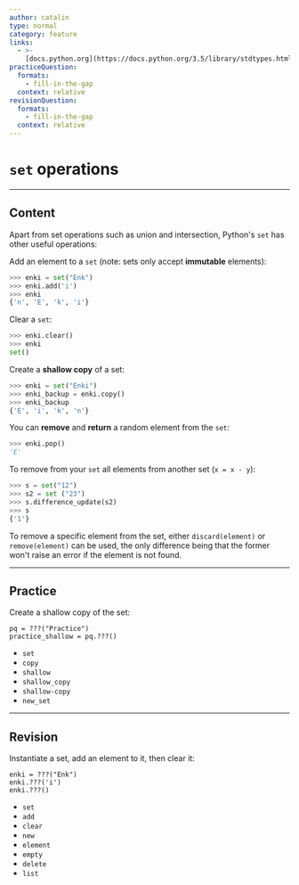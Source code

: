 ```yaml
---
author: catalin
type: normal
category: feature
links:
  - >-
    [docs.python.org](https://docs.python.org/3.5/library/stdtypes.html#set-types-set-frozenset){website}
practiceQuestion:
  formats:
    - fill-in-the-gap
  context: relative
revisionQuestion:
  formats:
    - fill-in-the-gap
  context: relative
---
```


# `set` operations


---

## Content

Apart from set operations such as union and intersection, Python's `set` has other useful operations:

Add an element to a `set` (note: sets only accept **immutable** elements):

```python
>>> enki = set("Enk")
>>> enki.add('i')
>>> enki
{'n', 'E', 'k', 'i'}

```

Clear a `set`:

```python
>>> enki.clear()
>>> enki
set()
```

Create a **shallow copy** of a set:

```python
>>> enki = set("Enki")
>>> enki_backup = enki.copy()
>>> enki_backup
{'E', 'i', 'k', 'n'}
```

You can **remove** and **return** a random element from the `set`:

```python
>>> enki.pop()
'E'
```

To remove from your `set` all elements from another set (`x = x - y`):

```python
>>> s = set("12")
>>> s2 = set ("23")
>>> s.difference_update(s2)
>>> s
{'1'}
```

To remove a specific element from the set, either `discard(element)` or `remove(element)` can be used, the only difference being that the former won't raise an error if the element is not found.


---

## Practice

Create a shallow copy of the set:

```plain-text
pq = ???("Practice")
practice_shallow = pq.???()
```

- `set`
- `copy`
- `shallow`
- `shallow_copy`
- `shallow-copy`
- `new_set`


---

## Revision

Instantiate a set, add an element to it, then clear it:

```plain-text
enki = ???("Enk")
enki.???('i')
enki.???()
```

- `set`
- `add`
- `clear`
- `new`
- `element`
- `empty`
- `delete`
- `list`
